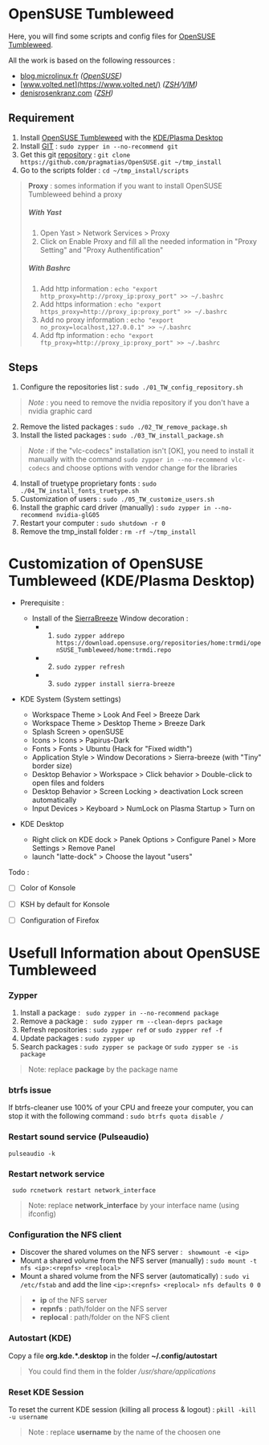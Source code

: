 # OpenSUSE Tumbleweed

Here, you will find some scripts and config files for [OpenSUSE Tumbleweed](https://www.opensuse.org/#Tumbleweed).

All the work is based on the following ressources :
 - [blog.microlinux.fr](https://blog.microlinux.fr) *([OpenSUSE](https://blog.microlinux.fr/tag/opensuse/))*
 - [www.volted.net](https://www.volted.net/) *([ZSH](un-prompt-zsh-au-poil18555.html)/[VIM](https://www.volted.net/un-vimrc-remis-au-propre18752.html))*
 - [denisrosenkranz.com](http://denisrosenkranz.com/installation-et-configuration-de-zsh/) *([ZSH](http://denisrosenkranz.com/installation-et-configuration-de-zsh/))*

 
## Requirement
 1. Install [OpenSUSE Tumbleweed](https://software.opensuse.org/distributions/tumbleweed) with the [KDE/Plasma Desktop](https://www.kde.org/plasma-desktop)
 2. Install [GIT](https://git-scm.com/) : `sudo zypper in --no-recommend git`
 3. Get this git [repository](https://github.com/pragmatias/opensuse) : `git clone https://github.com/pragmatias/OpenSUSE.git ~/tmp_install`
 4. Go to the scripts folder : `cd ~/tmp_install/scripts`

>  **Proxy** : somes information if you want to install OpenSUSE Tumbleweed behind a proxy
> ##### With Yast
> 1. Open Yast > Network Services > Proxy
> 2. Click on Enable Proxy and fill all the needed information in "Proxy Setting" and "Proxy Authentification"
> ##### With Bashrc
 > 1. Add http information : `echo "export http_proxy=http://proxy_ip:proxy_port" >> ~/.bashrc`
 > 2. Add https information : `echo "export https_proxy=http://proxy_ip:proxy_port" >> ~/.bashrc`
 > 3. Add no proxy information : `echo "export no_proxy=localhost,127.0.0.1" >> ~/.bashrc`
 > 4. Add ftp information : `echo "export ftp_proxy=http://proxy_ip:proxy_port" >> ~/.bashrc`

 
## Steps
 1. Configure the repositories list : `sudo ./01_TW_config_repository.sh`
> *Note* : you need to remove the nvidia repository if you don't have a nvidia graphic card
 2. Remove the listed packages : `sudo ./02_TW_remove_package.sh`
 3. Install the listed packages : `sudo ./03_TW_install_package.sh`
> *Note* : if the "vlc-codecs" installation isn't [OK], you need to install it manually with the command `sudo zypper in --no-recommend vlc-codecs` and choose options with vendor change for the libraries
 4. Install of truetype proprietary fonts : `sudo ./04_TW_install_fonts_truetype.sh`
 5. Customization of users : `sudo ./05_TW_customize_users.sh` 
 6. Install the graphic card driver (manually) : `sudo zypper in --no-recommend nvidia-glG05`
 7. Restart your computer : `sudo shutdown -r 0`
 8. Remove the tmp_install folder : `rm -rf ~/tmp_install`

 
# Customization of OpenSUSE Tumbleweed (KDE/Plasma Desktop)
- Prerequisite : 
	- Install of the [SierraBreeze](https://github.com/ishovkun/SierraBreeze) Window decoration :
		- 1. `sudo zypper addrepo https://download.opensuse.org/repositories/home:trmdi/openSUSE_Tumbleweed/home:trmdi.repo`
		-  2. `sudo zypper refresh`
		-  3. `sudo zypper install sierra-breeze`


- KDE System (System settings)
	-	Workspace Theme > Look And Feel > Breeze Dark
	-	Workspace Theme > Desktop Theme > Breeze Dark
	-	Splash Screen > openSUSE
	-   Icons > Icons > Papirus-Dark
	-	Fonts > Fonts > Ubuntu (Hack for "Fixed  width")
	-	Application Style > Window Decorations > Sierra-breeze (with "Tiny" border size)
	-	Desktop Behavior > Workspace > Click behavior > Double-click to open files and folders
	-	Desktop Behavior > Screen Locking > deactivation Lock screen automatically
	-	Input Devices > Keyboard > NumLock on Plasma Startup > Turn on


- KDE Desktop
	- 	Right click on KDE dock > Panek Options >  Configure Panel >  More Settings > Remove Panel
	-	launch "latte-dock" > Choose the layout "users"

Todo :
 - [ ] Color of Konsole
 - [ ] KSH by default for Konsole
 - [ ] Configuration of Firefox


# Usefull Information about OpenSUSE Tumbleweed
### Zypper
 1. Install a package : ` sudo zypper in --no-recommend package`
 2. Remove a package : ` sudo zypper rm --clean-deprs package`
 3. Refresh repositories : `sudo zypper ref` or `sudo zypper ref -f`
 4. Update packages : `sudo zypper up`
 5. Search packages : `sudo zypper se package` or `sudo zypper se -is package`
> Note: replace **package** by the package name

### btrfs issue
If btrfs-cleaner use 100% of your CPU and freeze your computer, you can stop it with the following command :
`sudo btrfs quota disable /`

### Restart sound service (Pulseaudio)
`pulseaudio -k`

### Restart network service 
` sudo rcnetwork restart network_interface`
> Note: replace **network_interface** by your interface name (using ifconfig)

### Configuration the NFS client
 - Discover the shared volumes on the NFS server : ` showmount -e <ip>`
 - Mount a shared volume from the NFS server (manually) : `sudo mount -t nfs <ip>:<repnfs> <replocal>`
 - Mount a shared volume from the NFS server (automatically) : `sudo vi /etc/fstab` and add the line `<ip>:<repnfs> <replocal> nfs defaults 0 0`
> - **ip** of the NFS server
> - **repnfs** : path/folder on the NFS server
> - **replocal** : path/folder on the NFS client

### Autostart (KDE)
Copy a file **org.kde.*.desktop** in the folder **~/.config/autostart**
> You could find them in the folder */usr/share/applications*

### Reset KDE Session
To reset the current KDE session (killing all process & logout) : `pkill -kill -u username`
> Note : replace **username** by the name of the choosen one
